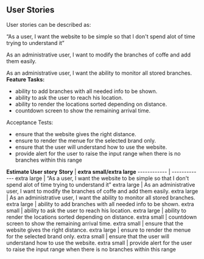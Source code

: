## User Stories

User stories can be described as:

“As a user, I want the website to be simple so that I don't spend alot of time trying to understand it” 

As an administrative user, I want to modify the branches of coffe and add them easily.

As an administrative user, I want the ability to monitor all stored branches.
**Feature Tasks:**
* ability to add branches with all needed info to be shown.
* ability to ask the user to reach his location.
* ability to render the locations sorted depending on distance.
* countdown screen to show the remaining arrival time.



Acceptance Tests:

* ensure that the website gives the right distance.
* ensure to render the menue for the selected brand only.
* ensure that the user will understand how to use the website.
* provide alert for the user to raise the input range when there is no branches within this range



**Estimate User story**
**Story** | **extra small/extra large**
------------ | -------------
 extra large | “As a user, I want the website to be simple so that I don't spend alot of time trying to understand it” 
extra large | As an administrative user, I want to modify the branches of coffe and add them easily.
extra large | As an administrative user, I want the ability to monitor all stored branches.
extra large | ability to add branches with all needed info to be shown.
extra small | ability to ask the user to reach his location.
extra large | ability to render the locations sorted depending on distance.
extra small | countdown screen to show the remaining arrival time.
extra small | ensure that the website gives the right distance.
extra large | ensure to render the menue for the selected brand only.
extra small | ensure that the user will understand how to use the website.
extra small | provide alert for the user to raise the input range when there is no branches within this range







